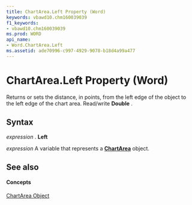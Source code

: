 ```yaml
---
title: ChartArea.Left Property (Word)
keywords: vbawd10.chm160039039
f1_keywords:
- vbawd10.chm160039039
ms.prod: WORD
api_name:
- Word.ChartArea.Left
ms.assetid: ade70996-c997-4929-9078-b18d4a99a477
---
```



# ChartArea.Left Property (Word)

Returns or sets the distance, in points, from the left edge of the object to the left edge of the chart area. Read/write  **Double** .


## Syntax

 _expression_ . **Left**

 _expression_ A variable that represents a **[ChartArea](chartarea-object-word.md)** object.


## See also


#### Concepts


[ChartArea Object](chartarea-object-word.md)

